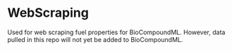 # WebScraping
Used for web scraping fuel properties for BioCompoundML. 
However, data pulled in this repo will not yet be added to BioCompoundML. 
